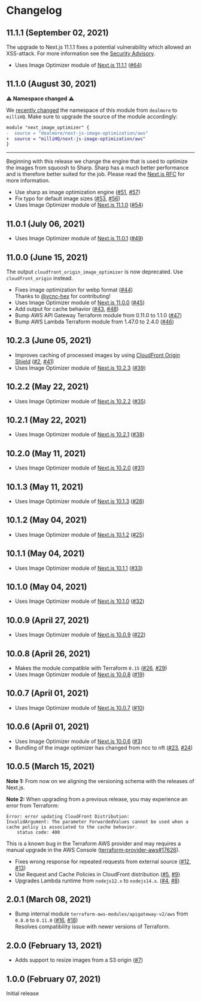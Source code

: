 # Changelog

## 11.1.1 (September 02, 2021)

The upgrade to Next.js 11.1.1 fixes a potential vulnerability which allowed an XSS-attack.
For more information see the [Security Advisory](https://github.com/vercel/next.js/security/advisories/GHSA-9gr3-7897-pp7m).

- Uses Image Optimizer module of [Next.js 11.1.1](https://github.com/vercel/next.js/releases/tag/v11.1.1) ([#64](https://github.com/milliHQ/terraform-aws-next-js-image-optimization/pull/64))

## 11.1.0 (August 30, 2021)

⚠️ **Namespace changed** ⚠️

We [recently changed](https://github.com/milliHQ/terraform-aws-next-js-image-optimization/issues/61) the namespace of this module from `dealmore` to `milliHQ`.
Make sure to upgrade the source of the module accordingly:

```diff
module "next_image_optimizer" {
-  source = "dealmore/next-js-image-optimization/aws"
+  source = "milliHQ/next-js-image-optimization/aws"
}
```

---

Beginning with this release we change the engine that is used to optimize the images from squoosh to Sharp.
Sharp has a much better performance and is therefore better suited for the job.
Please read the [Next.js RFC](https://github.com/vercel/next.js/discussions/27073) for more information.

- Use sharp as image optimization engine ([#51](https://github.com/milliHQ/terraform-aws-next-js-image-optimization/issues/51), [#57](https://github.com/milliHQ/terraform-aws-next-js-image-optimization/pull/57))
- Fix typo for default image sizes ([#53](https://github.com/milliHQ/terraform-aws-next-js-image-optimization/issues/53), [#56](https://github.com/milliHQ/terraform-aws-next-js-image-optimization/pull/56))
- Uses Image Optimizer module of [Next.js 11.1.0](https://github.com/vercel/next.js/releases/tag/v11.1.0) ([#54](https://github.com/milliHQ/terraform-aws-next-js-image-optimization/pull/54))

## 11.0.1 (July 06, 2021)

- Uses Image Optimizer module of [Next.js 11.0.1](https://github.com/vercel/next.js/releases/tag/v11.0.1) ([#49](https://github.com/milliHQ/terraform-aws-next-js-image-optimization/pull/49))

## 11.0.0 (June 15, 2021)

The output `cloudfront_origin_image_optimizer` is now deprecated.
Use `cloudfront_origin` instead.

- Fixes image optimization for webp format ([#44](https://github.com/milliHQ/terraform-aws-next-js-image-optimization/pull/44))  
  Thanks to [@vcnc-hex](https://github.com/vcnc-hex) for contributing!
- Uses Image Optimizer module of [Next.js 11.0.0](https://github.com/vercel/next.js/releases/tag/v11.0.0) ([#45](https://github.com/milliHQ/terraform-aws-next-js-image-optimization/pull/45))
- Add output for cache behavior ([#43](https://github.com/milliHQ/terraform-aws-next-js-image-optimization/issues/43), [#48](https://github.com/milliHQ/terraform-aws-next-js-image-optimization/pull/48))
- Bump AWS API Gateway Terraform module from 0.11.0 to 1.1.0 ([#47](https://github.com/milliHQ/terraform-aws-next-js-image-optimization/pull/47))
- Bump AWS Lambda Terraform module from 1.47.0 to 2.4.0 ([#46](https://github.com/milliHQ/terraform-aws-next-js-image-optimization/pull/46))

## 10.2.3 (June 05, 2021)

- Improves caching of processed images by using [CloudFront Origin Shield](https://docs.aws.amazon.com/AmazonCloudFront/latest/DeveloperGuide/origin-shield.html) ([#2](https://github.com/milliHQ/terraform-aws-next-js-image-optimization/issues/2), [#41](https://github.com/milliHQ/terraform-aws-next-js-image-optimization/pull/41))
- Uses Image Optimizer module of [Next.js 10.2.3](https://github.com/vercel/next.js/releases/tag/v10.2.3) ([#39](https://github.com/milliHQ/terraform-aws-next-js-image-optimization/pull/39))

## 10.2.2 (May 22, 2021)

- Uses Image Optimizer module of [Next.js 10.2.2](https://github.com/vercel/next.js/releases/tag/v10.2.2) ([#35](https://github.com/milliHQ/terraform-aws-next-js-image-optimization/pull/35))

## 10.2.1 (May 22, 2021)

- Uses Image Optimizer module of [Next.js 10.2.1](https://github.com/vercel/next.js/releases/tag/v10.2.1) ([#38](https://github.com/milliHQ/terraform-aws-next-js-image-optimization/pull/38))

## 10.2.0 (May 11, 2021)

- Uses Image Optimizer module of [Next.js 10.2.0](https://github.com/vercel/next.js/releases/tag/v10.2.0) ([#31](https://github.com/milliHQ/terraform-aws-next-js-image-optimization/pull/31))

## 10.1.3 (May 11, 2021)

- Uses Image Optimizer module of [Next.js 10.1.3](https://github.com/vercel/next.js/releases/tag/v10.1.3) ([#28](https://github.com/milliHQ/terraform-aws-next-js-image-optimization/pull/28))

## 10.1.2 (May 04, 2021)

- Uses Image Optimizer module of [Next.js 10.1.2](https://github.com/vercel/next.js/releases/tag/v10.1.2) ([#25](https://github.com/milliHQ/terraform-aws-next-js-image-optimization/pull/25))

## 10.1.1 (May 04, 2021)

- Uses Image Optimizer module of [Next.js 10.1.1](https://github.com/vercel/next.js/releases/tag/v10.1.1) ([#33](https://github.com/milliHQ/terraform-aws-next-js-image-optimization/pull/33))

## 10.1.0 (May 04, 2021)

- Uses Image Optimizer module of [Next.js 10.1.0](https://github.com/vercel/next.js/releases/tag/v10.1.0) ([#32](https://github.com/milliHQ/terraform-aws-next-js-image-optimization/pull/32))

## 10.0.9 (April 27, 2021)

- Uses Image Optimizer module of [Next.js 10.0.9](https://github.com/vercel/next.js/releases/tag/v10.0.9) ([#22](https://github.com/milliHQ/terraform-aws-next-js-image-optimization/pull/22))

## 10.0.8 (April 26, 2021)

- Makes the module compatible with Terraform `0.15` ([#26](https://github.com/milliHQ/terraform-aws-next-js-image-optimization/issues/26), [#29](https://github.com/milliHQ/terraform-aws-next-js-image-optimization/pull/29))
- Uses Image Optimizer module of [Next.js 10.0.8](https://github.com/vercel/next.js/releases/tag/v10.0.8) ([#19](https://github.com/milliHQ/terraform-aws-next-js-image-optimization/pull/19))

## 10.0.7 (April 01, 2021)

- Uses Image Optimizer module of [Next.js 10.0.7](https://github.com/vercel/next.js/releases/tag/v10.0.7) ([#10](https://github.com/milliHQ/terraform-aws-next-js-image-optimization/pull/10))

## 10.0.6 (April 01, 2021)

- Uses Image Optimizer module of [Next.js 10.0.6](https://github.com/vercel/next.js/releases/tag/v10.0.6) ([#3](https://github.com/milliHQ/terraform-aws-next-js-image-optimization/pull/3))
- Bundling of the image optimizer has changed from ncc to nft ([#23](https://github.com/milliHQ/terraform-aws-next-js-image-optimization/issues/23), [#24](https://github.com/milliHQ/terraform-aws-next-js-image-optimization/pull/24))

## 10.0.5 (March 15, 2021)

**Note 1:** From now on we aligning the versioning schema with the releases of Next.js.

**Note 2:** When upgrading from a previous release, you may experience an error from Terraform:

```
Error: error updating CloudFront Distribution:
InvalidArgument: The parameter ForwardedValues cannot be used when a cache policy is associated to the cache behavior.
	status code: 400
```

This is a known bug in the Terraform AWS provider and may requires a manual upgrade in the AWS Console ([terraform-provider-aws#17626](https://github.com/hashicorp/terraform-provider-aws/issues/17626)).

- Fixes wrong response for repeated requests from external source ([#12](https://github.com/milliHQ/terraform-aws-next-js-image-optimization/issues/12), [#13](https://github.com/milliHQ/terraform-aws-next-js-image-optimization/pull/13))
- Use Request and Cache Policies in CloudFront distribution ([#5](https://github.com/milliHQ/terraform-aws-next-js-image-optimization/issues/5), [#9](https://github.com/milliHQ/terraform-aws-next-js-image-optimization/pull/9))
- Upgrades Lambda runtime from `nodejs12.x` to `nodejs14.x`. ([#4](https://github.com/milliHQ/terraform-aws-next-js-image-optimization/issues/4), [#8](https://github.com/milliHQ/terraform-aws-next-js-image-optimization/pull/8))

## 2.0.1 (March 08, 2021)

- Bump internal module `terraform-aws-modules/apigateway-v2/aws` from `0.8.0` to `0.11.0` ([#16](https://github.com/milliHQ/terraform-aws-next-js-image-optimization/pull/16), [#18](https://github.com/milliHQ/terraform-aws-next-js-image-optimization/pull/18))  
  Resolves compatibility issue with newer versions of Terraform.

## 2.0.0 (February 13, 2021)

- Adds support to resize images from a S3 origin ([#7](https://github.com/milliHQ/terraform-aws-next-js-image-optimization/pull/7))

## 1.0.0 (February 07, 2021)

Initial release
